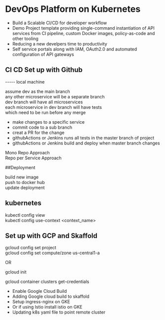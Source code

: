 # DevOps Platform on Kubernetes  

- Build a Scalable CI/CD for developer workflow  
- Demo Project template providing single-command instantiation of API services from CI pipeline, custom Docker images, policy-as-code and other tooling  
- Reducing a new develpers time to productivity  
- Self service portals along with IAM, OAuth2.0 and automated configuration of API gateways  

## CI CD  Set up with Github  

-----  local machine  

assume dev as the main branch  
any other microservice will be a separate branch  
dev branch will have all microservices  
each microservice in dev branch will have tests  
which need to be run before any merge  


- make changes to a specific service  
- commit code to a sub branch  
- creat a PR for the change  
- githubActions or Jenkins runs all tests in the master branch of project  
- githubActions or Jenkins build and deploy when master branch changes  


Mono Repo Approach  
Repo per Service Approach  



##Deployment  

build new image  
push to docker hub  
update deployment  



## kubernetes  

kubectl config view  
kubectl config use-context <context_name>  



## Set up with GCP and Skaffold  


gcloud config set project <project-name>  
gcloud config set compute/zone us-central1-a  


OR  

gcloud init  


gcloud container clusters get-credentials <cluster-name>  


- Enable Google Cloud Build  
- Adding Google cloud build to skaffold  
- Setup ingress-nginx on GKE  
- Or if using Istio install istio on GKE  
- Updating k8s yaml file to point remote cluster  



